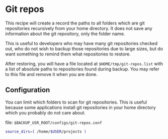 # Git repos
This recipe will create a record the paths to all folders which are git 
repositories recursively from your home directory. It does not save any
information about the git repository, only the folder name.

This is useful to developers who may have many git repositories checked 
out, who do not wish to backup those repositories due to large sizes, but 
do want something to remind them what repositories to restore.

After restoring, you will have a file located at `$HOME/tmp/git-repos.list` 
with a list of absolute paths to repositories found during backup. You may 
refer to this file and remove it when you are done.

## Configuration
You can limit which folders to scan for git repositories. This is useful 
because some applications install git repositories in your home directory 
which you probably do not care about.

file: `$BACKUP_USR_ROOT/configs/git-repos.conf`
```bash
source_dirs=( /home/$USER/projects )
```
